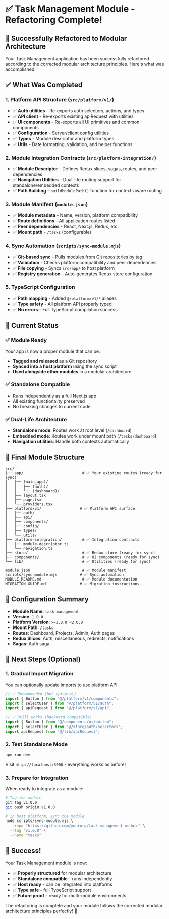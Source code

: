 # ✅ Task Management Module - Refactoring Complete!

## 🎉 Successfully Refactored to Modular Architecture

Your Task Management application has been successfully refactored according to the corrected modular architecture principles. Here's what was accomplished:

## ✅ What Was Completed

### 1. **Platform API Structure** (`src/platform/v1/`)
- ✅ **Auth utilities** - Re-exports auth selectors, actions, and types
- ✅ **API client** - Re-exports existing apiRequest with utilities
- ✅ **UI components** - Re-exports all UI primitives and common components
- ✅ **Configuration** - Server/client config utilities
- ✅ **Types** - Module descriptor and platform types
- ✅ **Utils** - Date formatting, validation, and helper functions

### 2. **Module Integration Contracts** (`src/platform-integration/`)
- ✅ **Module Descriptor** - Defines Redux slices, sagas, routes, and peer dependencies
- ✅ **Navigation Utilities** - Dual-life routing support for standalone/embedded contexts
- ✅ **Path Building** - `buildModulePath()` function for context-aware routing

### 3. **Module Manifest** (`module.json`)
- ✅ **Module metadata** - Name, version, platform compatibility
- ✅ **Route definitions** - All application routes listed
- ✅ **Peer dependencies** - React, Next.js, Redux, etc.
- ✅ **Mount path** - `/tasks` (configurable)

### 4. **Sync Automation** (`scripts/sync-module.mjs`)
- ✅ **Git-based sync** - Pulls modules from Git repositories by tag
- ✅ **Validation** - Checks platform compatibility and peer dependencies
- ✅ **File copying** - Syncs `src/app/` to host platform
- ✅ **Registry generation** - Auto-generates Redux store configuration

### 5. **TypeScript Configuration**
- ✅ **Path mapping** - Added `@/platform/v1/*` aliases
- ✅ **Type safety** - All platform API properly typed
- ✅ **No errors** - Full TypeScript compilation success

## 🚀 Current Status

### ✅ **Module Ready**
Your app is now a proper module that can be:
- **Tagged and released** as a Git repository
- **Synced into a host platform** using the sync script
- **Used alongside other modules** in a modular architecture

### ✅ **Standalone Compatible**
- Runs independently as a full Next.js app
- All existing functionality preserved
- No breaking changes to current code

### ✅ **Dual-Life Architecture**
- **Standalone mode**: Routes work at root level (`/dashboard`)
- **Embedded mode**: Routes work under mount path (`/tasks/dashboard`)
- **Navigation utilities**: Handle both contexts automatically

## 📁 Final Module Structure

```
src/
├── app/                          # ✅ Your existing routes (ready for sync)
│   ├── (main_app)/
│   │   ├── (auth)/
│   │   └── (dashboard)/
│   ├── layout.tsx
│   ├── page.tsx
│   └── providers.tsx
├── platform/v1/                 # ✅ Platform API surface
│   ├── auth/
│   ├── api/
│   ├── components/
│   ├── config/
│   ├── types/
│   └── utils/
├── platform-integration/         # ✅ Integration contracts
│   ├── module-descriptor.ts
│   └── navigation.ts
├── store/                        # ✅ Redux store (ready for sync)
├── components/                   # ✅ UI components (ready for sync)
└── lib/                          # ✅ Utilities (ready for sync)

module.json                       # ✅ Module manifest
scripts/sync-module.mjs          # ✅ Sync automation
MODULE_README.md                  # ✅ Module documentation
MIGRATION_GUIDE.md               # ✅ Migration instructions
```

## 🔧 Configuration Summary

- **Module Name**: `task-management`
- **Version**: `1.0.0`
- **Platform Version**: `>=1.0.0 <2.0.0`
- **Mount Path**: `/tasks`
- **Routes**: Dashboard, Projects, Admin, Auth pages
- **Redux Slices**: Auth, miscellaneous, redirects, notifications
- **Sagas**: Auth saga

## 🎯 Next Steps (Optional)

### 1. **Gradual Import Migration**
You can optionally update imports to use platform API:

```typescript
// ✅ Recommended (but optional)
import { Button } from "@/platform/v1/components";
import { selectUser } from "@/platform/v1/auth";
import { apiRequest } from "@/platform/v1/api";

// ✅ Still works (backward compatible)
import { Button } from "@/components/ui/button";
import { selectUser } from "@/store/auth/selectors";
import apiRequest from "@/lib/apiRequest";
```

### 2. **Test Standalone Mode**
```bash
npm run dev
```
Visit `http://localhost:3000` - everything works as before!

### 3. **Prepare for Integration**
When ready to integrate as a module:

```bash
# Tag the module
git tag v1.0.0
git push origin v1.0.0

# In host platform, sync the module
node scripts/sync-module.mjs \
  --repo "https://github.com/yourorg/task-management-module" \
  --tag "v1.0.0" \
  --name "tasks"
```

## 🎉 Success!

Your Task Management module is now:
- ✅ **Properly structured** for modular architecture
- ✅ **Standalone compatible** - runs independently
- ✅ **Host ready** - can be integrated into platforms
- ✅ **Type safe** - full TypeScript support
- ✅ **Future proof** - ready for multi-module environments

The refactoring is complete and your module follows the corrected modular architecture principles perfectly! 🚀

